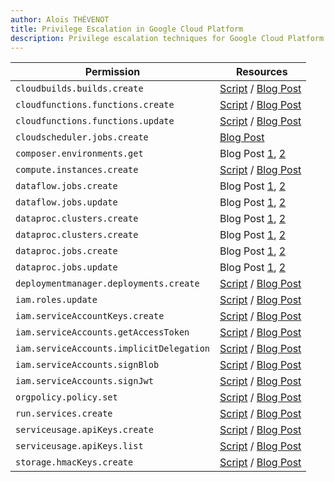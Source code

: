 ```yaml
---
author: Aloïs THÉVENOT
title: Privilege Escalation in Google Cloud Platform
description: Privilege escalation techniques for Google Cloud Platform (GCP)
---
```


| Permission | Resources |
| ---------- | --------- |
| `cloudbuilds.builds.create` | [Script](https://github.com/RhinoSecurityLabs/GCP-IAM-Privilege-Escalation/blob/master/ExploitScripts/cloudbuild.builds.create.py) / [Blog Post](https://rhinosecuritylabs.com/gcp/working-as-intendedrce-to-iam-privilege-escalation-in-gcp)   |
| `cloudfunctions.functions.create` | [Script](https://github.com/RhinoSecurityLabs/GCP-IAM-Privilege-Escalation/blob/master/ExploitScripts/cloudfunctions.functions.create-call.py) / [Blog Post](https://rhinosecuritylabs.com/gcp/privilege-escalation-google-cloud-platform-part-1/) |
| `cloudfunctions.functions.update` | [Script](https://github.com/RhinoSecurityLabs/GCP-IAM-Privilege-Escalation/blob/master/ExploitScripts/cloudfunctions.functions.update.py) / [Blog Post](https://rhinosecuritylabs.com/gcp/privilege-escalation-google-cloud-platform-part-1/) |
| `cloudscheduler.jobs.create` | [Blog Post](https://rhinosecuritylabs.com/gcp/privilege-escalation-google-cloud-platform-part-1/) |
| `composer.environments.get` | Blog Post [1](https://security.love/blog/gcp/2020/11/22/lateral-movement-and-privesc-in-GCP.html), [2](https://www.xmcyber.com/blog/new-privilege-escalation-techniques-are-compromising-your-google-cloud-platform/) |
| `compute.instances.create` | [Script](https://github.com/RhinoSecurityLabs/GCP-IAM-Privilege-Escalation/blob/master/ExploitScripts/compute.instances.create.py) / [Blog Post](https://rhinosecuritylabs.com/gcp/privilege-escalation-google-cloud-platform-part-1/) |
| `dataflow.jobs.create` | Blog Post [1](https://security.love/blog/gcp/2020/11/22/lateral-movement-and-privesc-in-GCP.html), [2](https://www.xmcyber.com/blog/new-privilege-escalation-techniques-are-compromising-your-google-cloud-platform/) |
| `dataflow.jobs.update` | Blog Post [1](https://security.love/blog/gcp/2020/11/22/lateral-movement-and-privesc-in-GCP.html), [2](https://www.xmcyber.com/blog/new-privilege-escalation-techniques-are-compromising-your-google-cloud-platform/) |
| `dataproc.clusters.create` | Blog Post [1](https://security.love/blog/gcp/2020/11/22/lateral-movement-and-privesc-in-GCP.html), [2](https://www.xmcyber.com/blog/new-privilege-escalation-techniques-are-compromising-your-google-cloud-platform/) |
| `dataproc.clusters.create` | Blog Post [1](https://security.love/blog/gcp/2020/11/22/lateral-movement-and-privesc-in-GCP.html), [2](https://www.xmcyber.com/blog/new-privilege-escalation-techniques-are-compromising-your-google-cloud-platform/) |
| `dataproc.jobs.create` | Blog Post [1](https://security.love/blog/gcp/2020/11/22/lateral-movement-and-privesc-in-GCP.html), [2](https://www.xmcyber.com/blog/new-privilege-escalation-techniques-are-compromising-your-google-cloud-platform/) |
| `dataproc.jobs.update` | Blog Post [1](https://security.love/blog/gcp/2020/11/22/lateral-movement-and-privesc-in-GCP.html), [2](https://www.xmcyber.com/blog/new-privilege-escalation-techniques-are-compromising-your-google-cloud-platform/) |
| `deploymentmanager.deployments.create` | [Script](https://github.com/RhinoSecurityLabs/GCP-IAM-Privilege-Escalation/blob/master/ExploitScripts/deploymentmanager.deployments.create.py) / [Blog Post](https://rhinosecuritylabs.com/gcp/privilege-escalation-google-cloud-platform-part-1/) |
| `iam.roles.update` | [Script](https://github.com/RhinoSecurityLabs/GCP-IAM-Privilege-Escalation/blob/master/ExploitScripts/iam.roles.update.py) / [Blog Post](https://rhinosecuritylabs.com/gcp/privilege-escalation-google-cloud-platform-part-1/) |
| `iam.serviceAccountKeys.create` | [Script](https://github.com/RhinoSecurityLabs/GCP-IAM-Privilege-Escalation/blob/master/ExploitScripts/iam.serviceAccountKeys.create.py) / [Blog Post](https://rhinosecuritylabs.com/gcp/privilege-escalation-google-cloud-platform-part-1/) |
| `iam.serviceAccounts.getAccessToken` | [Script](https://github.com/RhinoSecurityLabs/GCP-IAM-Privilege-Escalation/blob/master/ExploitScripts/iam.serviceAccounts.getAccessToken.py) / [Blog Post](https://rhinosecuritylabs.com/gcp/privilege-escalation-google-cloud-platform-part-1/) |
| `iam.serviceAccounts.implicitDelegation` | [Script](https://github.com/RhinoSecurityLabs/GCP-IAM-Privilege-Escalation/blob/master/ExploitScripts/iam.serviceAccounts.implicitDelegation.py) / [Blog Post](https://rhinosecuritylabs.com/gcp/privilege-escalation-google-cloud-platform-part-1/) |
| `iam.serviceAccounts.signBlob` | [Script](https://github.com/RhinoSecurityLabs/GCP-IAM-Privilege-Escalation/blob/master/ExploitScripts/iam.serviceAccounts.signBlob-accessToken.py) / [Blog Post](https://rhinosecuritylabs.com/gcp/privilege-escalation-google-cloud-platform-part-1/) |
| `iam.serviceAccounts.signJwt` | [Script](https://github.com/RhinoSecurityLabs/GCP-IAM-Privilege-Escalation/blob/master/ExploitScripts/iam.serviceAccounts.signJWT.py) / [Blog Post](https://rhinosecuritylabs.com/gcp/privilege-escalation-google-cloud-platform-part-1/) |
| `orgpolicy.policy.set` | [Script](https://github.com/RhinoSecurityLabs/GCP-IAM-Privilege-Escalation/blob/master/ExploitScripts/orgpolicy.policy.set.py) / [Blog Post](https://rhinosecuritylabs.com/gcp/privilege-escalation-google-cloud-platform-part-2/) |
| `run.services.create` | [Script](https://github.com/RhinoSecurityLabs/GCP-IAM-Privilege-Escalation/blob/master/ExploitScripts/run.services.create.py) / [Blog Post](https://rhinosecuritylabs.com/gcp/privilege-escalation-google-cloud-platform-part-1/) |
| `serviceusage.apiKeys.create` | [Script](https://github.com/RhinoSecurityLabs/GCP-IAM-Privilege-Escalation/blob/master/ExploitScripts/serviceusage.apiKeys.create.py) / [Blog Post](https://rhinosecuritylabs.com/gcp/privilege-escalation-google-cloud-platform-part-2/) |
| `serviceusage.apiKeys.list` | [Script](https://github.com/RhinoSecurityLabs/GCP-IAM-Privilege-Escalation/blob/master/ExploitScripts/serviceusage.apiKeys.list.py) / [Blog Post](https://rhinosecuritylabs.com/gcp/privilege-escalation-google-cloud-platform-part-2/) |
| `storage.hmacKeys.create` | [Script](https://github.com/RhinoSecurityLabs/GCP-IAM-Privilege-Escalation/blob/master/ExploitScripts/storage.hmacKeys.create.py) / [Blog Post](https://rhinosecuritylabs.com/gcp/privilege-escalation-google-cloud-platform-part-2/) |
